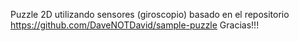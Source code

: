Puzzle 2D utilizando sensores (giroscopio)
basado en el repositorio https://github.com/DaveNOTDavid/sample-puzzle
Gracias!!!
